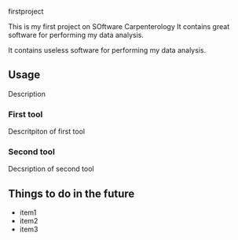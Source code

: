  firstproject

This is my first project on SOftware Carpenterology
It contains great software for performing my data analysis.

It contains useless software for performing my data analysis.

## Usage
Description

### First tool
Descritpiton of first tool

### Second tool
Decsription of second tool

## Things to do in the future

- item1
- item2
- item3







